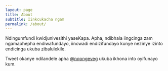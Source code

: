```yaml
---
layout: page
title: About
subtitle: Iinkcukacha ngam
permalink: /about/
---
```


Ndingumfundi kwidjunivesithi yaseKapa. Apha, ndibhala iingcinga zam ngamaphepha endiwafundayo, iincwadi endizifundayo kunye nezinye izinto endicinga ukuba zibalulekile.

Tweet okanye ndilandele apha [@nqongeveg](http://twitter.com/nqongeveg) ukuba ikhona into oyifunayo kum.
